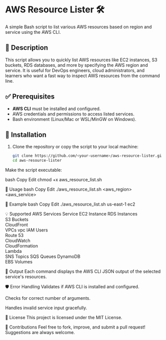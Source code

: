 # AWS Resource Lister 🛠️

A simple Bash script to list various AWS resources based on region and service using the AWS CLI.

## 📌 Description

This script allows you to quickly list AWS resources like EC2 instances, S3 buckets, RDS databases, and more by specifying the AWS region and service. It is useful for DevOps engineers, cloud administrators, and learners who want a fast way to inspect AWS resources from the command line.

## ✅ Prerequisites

- **AWS CLI** must be installed and configured.
- AWS credentials and permissions to access listed services.
- Bash environment (Linux/Mac or WSL/MinGW on Windows).

## 🔧 Installation

1. Clone the repository or copy the script to your local machine:
   ```bash
   git clone https://github.com/<your-username>/aws-resource-lister.git
   cd aws-resource-lister
Make the script executable:

bash
Copy
Edit
chmod +x aws_resource_list.sh

🚀 Usage
bash
Copy
Edit
./aws_resource_list.sh <aws_region> <aws_service>

🧾 Example
bash
Copy
Edit
./aws_resource_list.sh us-east-1 ec2

💡 Supported AWS Services
Service
EC2 Instance
RDS Instances	
S3 Buckets	
CloudFront	
VPCs	vpc
IAM Users	
Route 53	
CloudWatch	
CloudFormation	
Lambda	
SNS Topics
SQS Queues
DynamoDB	
EBS Volumes	



📂 Output
Each command displays the AWS CLI JSON output of the selected service's resources.

🛡️ Error Handling
Validates if AWS CLI is installed and configured.

Checks for correct number of arguments.

Handles invalid service input gracefully.

📄 License
This project is licensed under the MIT License.

🤝 Contributions
Feel free to fork, improve, and submit a pull request! Suggestions are always welcome.

